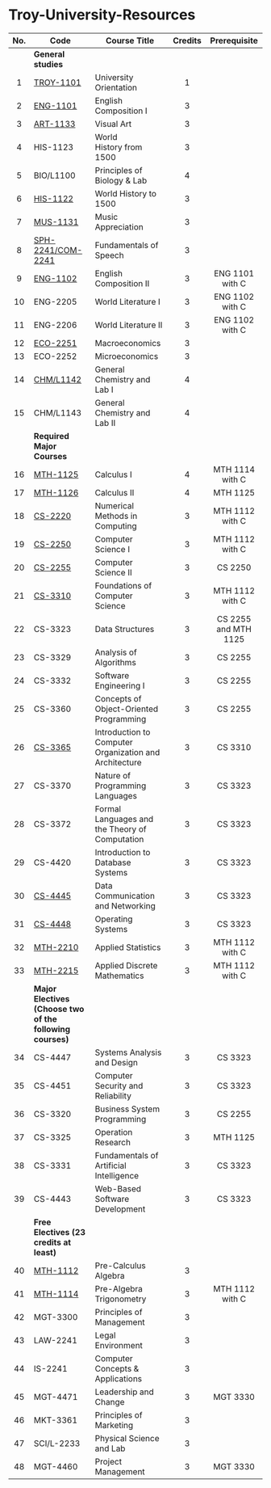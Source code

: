 # Troy-University-Resources

| No. | Code                                                      | Course Title                                           | Credits | Prerequisite         |
|:---:| --------------------------------------------------------- | ------------------------------------------------------ |:-------:|:--------------------:|
|     | **General studies**                                       |                                                        |         |                      |
| 1   | [TROY-1101]                                               | University Orientation                                 | 1       |                      |
| 2   | [ENG-1101]                                                | English Composition I                                  | 3       |                      |
| 3   | [ART-1133]                                                | Visual Art                                             | 3       |                      |
| 4   | HIS-1123                                                  | World History from 1500                                | 3       |                      |
| 5   | BIO/L1100                                                 | Principles of Biology & Lab                            | 4       |                      |
| 6   | [HIS-1122]                                                | World History to 1500                                  | 3       |                      |
| 7   | [MUS-1131]                                                | Music Appreciation                                     | 3       |                      |
| 8   | [SPH-2241/COM-2241]                                       | Fundamentals of Speech                                 | 3       |                      |
| 9   | [ENG-1102]                                                | English Composition II                                 | 3       | ENG 1101 with C      |
| 10  | ENG-2205                                                  | World Literature I                                     | 3       | ENG 1102 with C      |
| 11  | ENG-2206                                                  | World Literature II                                    | 3       | ENG 1102 with C      |
| 12  | [ECO-2251]                                                | Macroeconomics                                         | 3       |                      |
| 13  | ECO-2252                                                  | Microeconomics                                         | 3       |                      |
| 14  | [CHM/L1142]                                               | General Chemistry and Lab I                            | 4       |                      |
| 15  | CHM/L1143                                                 | General Chemistry and Lab II                           | 4       |                      |
|     | **Required Major Courses**                                |                                                        |         |                      |
| 16  | [MTH-1125]                                                | Calculus I                                             | 4       | MTH 1114 with C      |
| 17  | [MTH-1126]                                                | Calculus II                                            | 4       | MTH 1125             |
| 18  | [CS-2220]                                                 | Numerical Methods in Computing                         | 3       | MTH 1112 with C      |
| 19  | [CS-2250]                                                 | Computer Science I                                     | 3       | MTH 1112 with C      |
| 20  | [CS-2255]                                                 | Computer Science II                                    | 3       | CS 2250              |
| 21  | [CS-3310]                                                 | Foundations of Computer Science                        | 3       | MTH 1112 with C      |
| 22  | CS-3323                                                   | Data Structures                                        | 3       | CS 2255 and MTH 1125 |
| 23  | CS-3329                                                   | Analysis of Algorithms                                 | 3       | CS 2255              |
| 24  | CS-3332                                                   | Software Engineering I                                 | 3       | CS 2255              |
| 25  | CS-3360                                                   | Concepts of Object-Oriented Programming                | 3       | CS 2255              |
| 26  | [CS-3365]                                                 | Introduction to Computer Organization and Architecture | 3       | CS 3310              |
| 27  | CS-3370                                                   | Nature of Programming Languages                        | 3       | CS 3323              |
| 28  | CS-3372                                                   | Formal Languages and the Theory of Computation         | 3       | CS 3323              |
| 29  | CS-4420                                                   | Introduction to Database Systems                       | 3       | CS 3323              |
| 30  | [CS-4445]                                                 | Data Communication and Networking                      | 3       | CS 3323              |
| 31  | [CS-4448]                                                 | Operating Systems                                      | 3       | CS 3323              |
| 32  | [MTH-2210]                                                | Applied Statistics                                     | 3       | MTH 1112 with C      |
| 33  | [MTH-2215]                                                | Applied Discrete Mathematics                           | 3       | MTH 1112 with C      |
|     | **Major Electives (Choose two of the following courses)** |                                                        |         |                      |
| 34  | CS-4447                                                   | Systems Analysis and Design                            | 3       | CS 3323              |
| 35  | CS-4451                                                   | Computer Security and Reliability                      | 3       | CS 3323              |
| 36  | CS-3320                                                   | Business System Programming                            | 3       | CS 2255              |
| 37  | CS-3325                                                   | Operation Research                                     | 3       | MTH 1125             |
| 38  | CS-3331                                                   | Fundamentals of Artificial Intelligence                | 3       | CS 3323              |
| 39  | CS-4443                                                   | Web-Based Software Development                         | 3       | CS 3323              |
|     | **Free Electives (23 credits at least)**                  |                                                        |         |                      |
| 40  | [MTH-1112]                                                | Pre-Calculus Algebra                                   | 3       |                      |
| 41  | [MTH-1114]                                                | Pre-Algebra Trigonometry                               | 3       | MTH 1112 with C      |
| 42  | MGT-3300                                                  | Principles of Management                               | 3       |                      |
| 43  | LAW-2241                                                  | Legal Environment                                      | 3       |                      |
| 44  | IS-2241                                                   | Computer Concepts & Applications                       | 3       |                      |
| 45  | MGT-4471                                                  | Leadership and Change                                  | 3       | MGT 3330             |
| 46  | MKT-3361                                                  | Principles of Marketing                                | 3       |                      |
| 47  | SCI/L-2233                                                | Physical Science and Lab                               | 3       |                      |
| 48  | MGT-4460                                                  | Project Management                                     | 3       | MGT 3330             |

[ENG-1102]: ./ENG1102/

[MTH-1112]: ./MTH1112/

[MTH-1114]: ./MTH1114/

[MTH-1125]: ./MTH1125-1126-Calculus/

[MTH-1126]: ./MTH1125-1126-Calculus/

[HIS-1122]: ./HIS1122/

[CS-3365]: ./CS365/

[CS-4445]: ./CS4445/

[CS-4448]: ./CS4448/

[TROY-1101]: ./TROY101/

[MTH-2215]: ./MTH2215/

[MTH-2210]: ./MTH210/

[SPH-2241/COM-2241]: ./SPH241/

[CHM/L1142]: ./CHML142/

[CS-2255]: ./CS256/

[ART-1133]: ./ART133/

[ENG-1101]: ./ENG1101/

[MUS-1131]: ./MUS131/

[ECO-2251]: ./ECO251/

[CS-3310]: ./CS310/

[CS-2250]: ./CS255/

[CS-2220]: ./CS2220/
